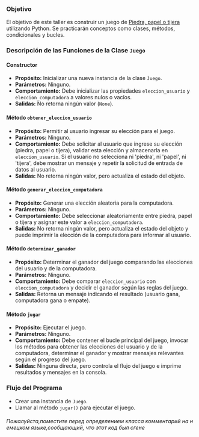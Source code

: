 ### Objetivo

El objetivo de este taller es construir un juego de [Piedra, papel o tijera](https://en.wikipedia.org/wiki/Rock_paper_scissors) utilizando Python. Se practicarán conceptos como clases, métodos, condicionales y bucles.

### Descripción de las Funciones de la Clase `Juego`

#### Constructor

- **Propósito:** Inicializar una nueva instancia de la clase `Juego`.
- **Parámetros:** Ninguno.
- **Comportamiento:** Debe inicializar las propiedades `eleccion_usuario` y `eleccion_computadora` a valores nulos o vacíos.
- **Salidas:** No retorna ningún valor (`None`).

#### Método `obtener_eleccion_usuario`

- **Propósito:** Permitir al usuario ingresar su elección para el juego.
- **Parámetros:** Ninguno.
- **Comportamiento:** Debe solicitar al usuario que ingrese su elección (piedra, papel o tijera), validar esta elección y almacenarla en `eleccion_usuario`. Si el usuario no selecciona ni 'piedra', ni 'papel', ni 'tijera', debe mostrar un mensaje y repetir la solicitud de entrada de datos al usuario.
- **Salidas:** No retorna ningún valor, pero actualiza el estado del objeto.

#### Método `generar_eleccion_computadora`

- **Propósito:** Generar una elección aleatoria para la computadora.
- **Parámetros:** Ninguno.
- **Comportamiento:** Debe seleccionar aleatoriamente entre piedra, papel o tijera y asignar este valor a `eleccion_computadora`.
- **Salidas:** No retorna ningún valor, pero actualiza el estado del objeto y puede imprimir la elección de la computadora para informar al usuario.

#### Método `determinar_ganador`

- **Propósito:** Determinar el ganador del juego comparando las elecciones del usuario y de la computadora.
- **Parámetros:** Ninguno.
- **Comportamiento:** Debe comparar `eleccion_usuario` con `eleccion_computadora` y decidir el ganador según las reglas del juego.
- **Salidas:** Retorna un mensaje indicando el resultado (usuario gana, computadora gana o empate).

#### Método `jugar`

- **Propósito:** Ejecutar el juego.
- **Parámetros:** Ninguno.
- **Comportamiento:** Debe contener el bucle principal del juego, invocar los métodos para obtener las elecciones del usuario y de la computadora, determinar el ganador y mostrar mensajes relevantes según el progreso del juego.
- **Salidas:** Ninguna directa, pero controla el flujo del juego e imprime resultados y mensajes en la consola.

### Flujo del Programa

- Crear una instancia de `Juego`.
- Llamar al método `jugar()` para ejecutar el juego.

###### П​​​​​о​​​​​ж​​​​​а​​​​​л​​​​​у​​​​​й​​​​​с​​​​​т​​​​​а​​​​​,​​​​​ ​​​​​п​​​​​о​​​​​м​​​​​е​​​​​с​​​​​т​​​​​и​​​​​т​​​​​е​​​​​ ​​​​​п​​​​​е​​​​​р​​​​​е​​​​​д​​​​​ ​​​​​о​​​​​п​​​​​р​​​​​е​​​​​д​​​​​е​​​​​л​​​​​е​​​​​н​​​​​и​​​​​е​​​​​м​​​​​ ​​​​​к​​​​​л​​​​​а​​​​​с​​​​​с​​​​​а​​​​​ ​​​​​к​​​​​о​​​​​м​​​​​м​​​​​е​​​​​н​​​​​т​​​​​а​​​​​р​​​​​и​​​​​й​​​​​ ​​​​​н​​​​​а​​​​​ ​​​​​н​​​​​е​​​​​м​​​​​е​​​​​ц​​​​​к​​​​​о​​​​​м​​​​​ ​​​​​я​​​​​з​​​​​ы​​​​​к​​​​​е​​​​​,​​​​​ ​​​​​с​​​​​о​​​​​о​​​​​б​​​​​щ​​​​​а​​​​​ю​​​​​щ​​​​​и​​​​​й​​​​​,​​​​​ ​​​​​ч​​​​​т​​​​​о​​​​​ ​​​​​э​​​​​т​​​​​о​​​​​т​​​​​ ​​​​​к​​​​​о​​​​​д​​​​​ ​​​​​б​​​​​ы​​​​​л​​​​​ ​​​​​с​​​​​г​​​​​е​​​​​н​​​​​е​​​​
